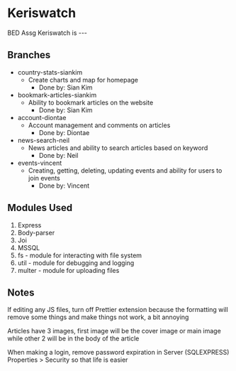 
# Keriswatch
BED Assg
Keriswatch is ---


## Branches


 - country-stats-siankim
	 - Create charts and map for homepage 
		 - Done by: Sian Kim
 - bookmark-articles-siankim
	 - Ability to bookmark articles on the website
		 - Done by: Sian Kim
 - account-diontae
	 - Account management and comments on articles
		 - Done by: Diontae
 - news-search-neil
	 - News articles and ability to search articles based on keyword
		 - Done by: Neil 
 - events-vincent
	 - Creating, getting, deleting, updating events and ability for users to join events 
		 - Done by: Vincent
  

## Modules Used

1.  Express
2.  Body-parser
3.  Joi
4.  MSSQL
5.  fs
		- module for interacting with file system
6.  util
		- module for debugging and logging
7.  multer
		- module for uploading files

## Notes

If editing any JS files, turn off Prettier extension because the formatting will remove some things and make things not work, a bit annoying

Articles have 3 images, first image will be the cover image or main image while other 2 will be in the body of the article

When making a login, remove password expiration in Server (SQLEXPRESS) Properties > Security so that life is easier

